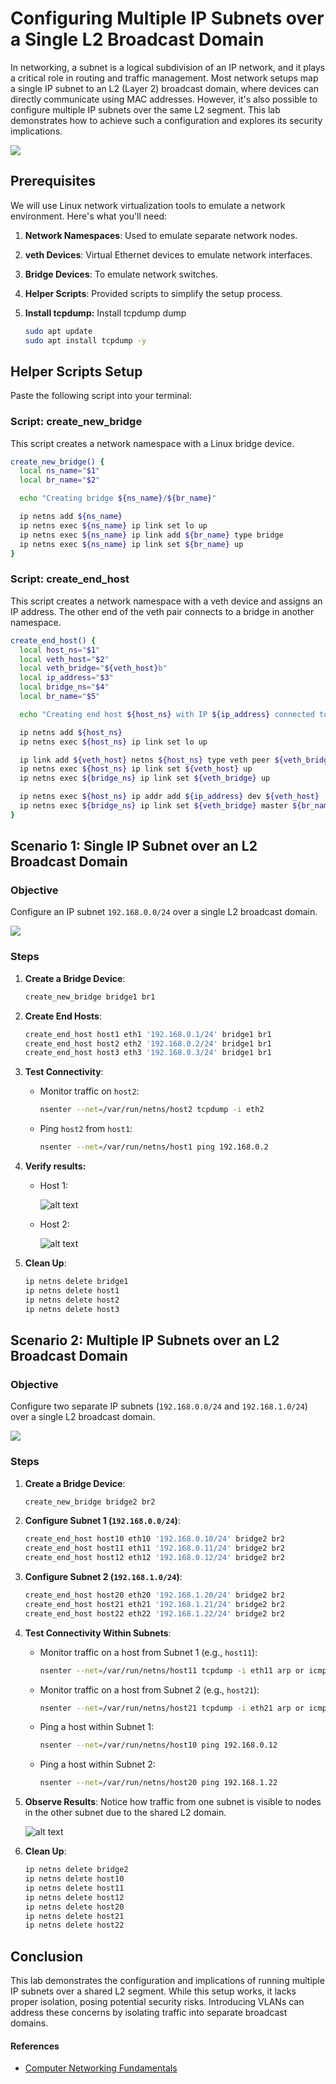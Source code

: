 # **Configuring Multiple IP Subnets over a Single L2 Broadcast Domain**

In networking, a subnet is a logical subdivision of an IP network, and it plays a critical role in routing and traffic management. Most network setups map a single IP subnet to an L2 (Layer 2) broadcast domain, where devices can directly communicate using MAC addresses. However, it's also possible to configure multiple IP subnets over the same L2 segment. This lab demonstrates how to achieve such a configuration and explores its security implications. 

![](./images/1.svg)



## **Prerequisites**
We will use Linux network virtualization tools to emulate a network environment. Here's what you'll need:

1. **Network Namespaces**: Used to emulate separate network nodes.
2. **veth Devices**: Virtual Ethernet devices to emulate network interfaces.
3. **Bridge Devices**: To emulate network switches.
4. **Helper Scripts**: Provided scripts to simplify the setup process.
5. **Install tcpdump:** Install tcpdump dump

    ```bash
    sudo apt update
    sudo apt install tcpdump -y
    ```



## **Helper Scripts Setup**
 Paste the following script into your terminal:

### **Script: create_new_bridge**
This script creates a network namespace with a Linux bridge device.

```bash
create_new_bridge() {
  local ns_name="$1"
  local br_name="$2"

  echo "Creating bridge ${ns_name}/${br_name}"

  ip netns add ${ns_name}
  ip netns exec ${ns_name} ip link set lo up
  ip netns exec ${ns_name} ip link add ${br_name} type bridge
  ip netns exec ${ns_name} ip link set ${br_name} up
}
```

### **Script: create_end_host**
This script creates a network namespace with a veth device and assigns an IP address. The other end of the veth pair connects to a bridge in another namespace.

```bash
create_end_host() {
  local host_ns="$1"
  local veth_host="$2"
  local veth_bridge="${veth_host}b"
  local ip_address="$3"
  local bridge_ns="$4"
  local br_name="$5"

  echo "Creating end host ${host_ns} with IP ${ip_address} connected to ${bridge_ns}/${br_name}"

  ip netns add ${host_ns}
  ip netns exec ${host_ns} ip link set lo up

  ip link add ${veth_host} netns ${host_ns} type veth peer ${veth_bridge} netns ${bridge_ns}
  ip netns exec ${host_ns} ip link set ${veth_host} up
  ip netns exec ${bridge_ns} ip link set ${veth_bridge} up

  ip netns exec ${host_ns} ip addr add ${ip_address} dev ${veth_host}
  ip netns exec ${bridge_ns} ip link set ${veth_bridge} master ${br_name}
}
```



## **Scenario 1: Single IP Subnet over an L2 Broadcast Domain**

### **Objective**
Configure an IP subnet `192.168.0.0/24` over a single L2 broadcast domain.

![](./images/2.svg)

### **Steps**

1. **Create a Bridge Device**:
   ```bash
   create_new_bridge bridge1 br1
   ```

2. **Create End Hosts**:
   ```bash
   create_end_host host1 eth1 '192.168.0.1/24' bridge1 br1
   create_end_host host2 eth2 '192.168.0.2/24' bridge1 br1
   create_end_host host3 eth3 '192.168.0.3/24' bridge1 br1
   ```

3. **Test Connectivity**:
   - Monitor traffic on `host2`:
     ```bash
     nsenter --net=/var/run/netns/host2 tcpdump -i eth2
     ```
   - Ping `host2` from `host1`:
     ```bash
     nsenter --net=/var/run/netns/host1 ping 192.168.0.2
     ```

4. **Verify results:**

    - Host 1:

        ![alt text](./images/image-1.png)

    - Host 2:

        ![alt text](./images/image.png)

4. **Clean Up**:
   ```bash
   ip netns delete bridge1
   ip netns delete host1
   ip netns delete host2
   ip netns delete host3
   ```



## **Scenario 2: Multiple IP Subnets over an L2 Broadcast Domain**

### **Objective**
Configure two separate IP subnets (`192.168.0.0/24` and `192.168.1.0/24`) over a single L2 broadcast domain.

![](./images/3.svg)

### **Steps**

1. **Create a Bridge Device**:
   ```bash
   create_new_bridge bridge2 br2
   ```

2. **Configure Subnet 1 (`192.168.0.0/24`)**:
   ```bash
   create_end_host host10 eth10 '192.168.0.10/24' bridge2 br2
   create_end_host host11 eth11 '192.168.0.11/24' bridge2 br2
   create_end_host host12 eth12 '192.168.0.12/24' bridge2 br2
   ```

3. **Configure Subnet 2 (`192.168.1.0/24`)**:
   ```bash
   create_end_host host20 eth20 '192.168.1.20/24' bridge2 br2
   create_end_host host21 eth21 '192.168.1.21/24' bridge2 br2
   create_end_host host22 eth22 '192.168.1.22/24' bridge2 br2
   ```

4. **Test Connectivity Within Subnets**:
   - Monitor traffic on a host from Subnet 1 (e.g., `host11`):
     ```bash
     nsenter --net=/var/run/netns/host11 tcpdump -i eth11 arp or icmp
     ```
   - Monitor traffic on a host from Subnet 2 (e.g., `host21`):
     ```bash
     nsenter --net=/var/run/netns/host21 tcpdump -i eth21 arp or icmp
     ```
   - Ping a host within Subnet 1:
     ```bash
     nsenter --net=/var/run/netns/host10 ping 192.168.0.12
     ```
   - Ping a host within Subnet 2:
     ```bash
     nsenter --net=/var/run/netns/host20 ping 192.168.1.22
     ```

5. **Observe Results**:
   Notice how traffic from one subnet is visible to nodes in the other subnet due to the shared L2 domain.

    ![alt text](./images/image-2.png)

6. **Clean Up**:
   ```bash
   ip netns delete bridge2
   ip netns delete host10
   ip netns delete host11
   ip netns delete host12
   ip netns delete host20
   ip netns delete host21
   ip netns delete host22
   ```



## **Conclusion**
This lab demonstrates the configuration and implications of running multiple IP subnets over a shared L2 segment. While this setup works, it lacks proper isolation, posing potential security risks. Introducing VLANs can address these concerns by isolating traffic into separate broadcast domains.

#### References

- [Computer Networking Fundamentals](https://labs.iximiuz.com/courses/computer-networking-fundamentals)
